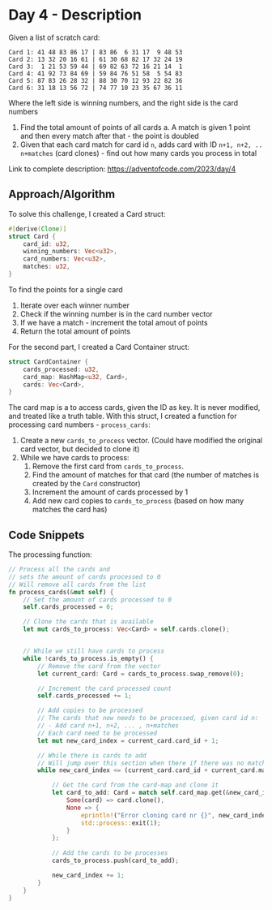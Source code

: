 # Day 4 - Description

Given a list of scratch card:
```text
Card 1: 41 48 83 86 17 | 83 86  6 31 17  9 48 53
Card 2: 13 32 20 16 61 | 61 30 68 82 17 32 24 19
Card 3:  1 21 53 59 44 | 69 82 63 72 16 21 14  1
Card 4: 41 92 73 84 69 | 59 84 76 51 58  5 54 83
Card 5: 87 83 26 28 32 | 88 30 70 12 93 22 82 36
Card 6: 31 18 13 56 72 | 74 77 10 23 35 67 36 11
```

Where the left side is winning numbers, and the right side is the card numbers

1. Find the total amount of points of all cards
    a. A match is given 1 point and then every match after that - the point is doubled 
2. Given that each card match for card id `n`, adds card with ID `n+1, n+2, .. n+matches` (card clones) - find out how many cards you process in total

Link to complete description: https://adventofcode.com/2023/day/4

## Approach/Algorithm

To solve this challenge, I created a Card struct:

```rust 
#[derive(Clone)]
struct Card {
    card_id: u32,
    winning_numbers: Vec<u32>,
    card_numbers: Vec<u32>,
    matches: u32,
}
```

To find the points for a single card
1. Iterate over each winner number
2. Check if the winning number is in the card number vector
3. If we have a match - increment the total amout of points
4. Return the total amount of points


For the second part, I created a Card Container struct:

```rust 
struct CardContainer {
    cards_processed: u32,
    card_map: HashMap<u32, Card>,
    cards: Vec<Card>,
}
```

The card map is a to access cards, given the ID as key. It is never modified, and treated like a truth table.
With this struct, I created a function for processing card numbers - `process_cards`:

1. Create a new `cards_to_process` vector. (Could have modified the original card vector, but decided to clone it)
2. While we have cards to process:
    1. Remove the first card from `cards_to_process`.
    2. Find the amount of matches for that card (the number of matches is created by the `Card` constructor)
    3. Increment the amount of cards processed by 1
    4. Add new card copies to `cards_to_process` (based on how many matches the card has)


## Code Snippets

The processing function: 

```rust 
// Process all the cards and
// sets the amount of cards processed to 0
// Will remove all cards from the list
fn process_cards(&mut self) {
    // Set the amount of cards processed to 0  
    self.cards_processed = 0;

    // Clone the cards that is available 
    let mut cards_to_process: Vec<Card> = self.cards.clone();


    // While we still have cards to process
    while !cards_to_process.is_empty() {
        // Remove the card from the vector 
        let current_card: Card = cards_to_process.swap_remove(0);

        // Increment the card processed count
        self.cards_processed += 1;

        // Add copies to be processed
        // The cards that now needs to be processed, given card id n:
        // - Add card n+1, n+2, ... , n+matches
        // Each card need to be processed 
        let mut new_card_index = current_card.card_id + 1;

        // While there is cards to add
        // Will jump over this section when there if there was no matches 
        while new_card_index <= (current_card.card_id + current_card.matches) {

            // Get the card from the card-map and clone it 
            let card_to_add: Card = match self.card_map.get(&new_card_index) {
                Some(card) => card.clone(),
                None => {
                    eprintln!("Error cloning card nr {}", new_card_index);
                    std::process::exit(1);
                }
            };
            
            // Add the cards to be processes
            cards_to_process.push(card_to_add);

            new_card_index += 1;
        }
    }
}
```


